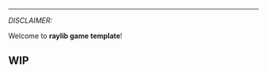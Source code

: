 -----------------------------------

_DISCLAIMER:_

Welcome to **raylib game template**!

WIP
-----------------------------------
